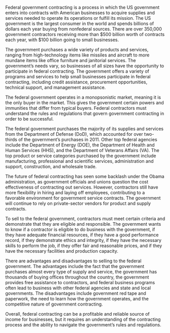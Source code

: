 Federal government contracting is a process in which the US government enters into contracts with American businesses to acquire supplies and services needed to operate its operations or fulfill its mission. The US government is the largest consumer in the world and spends billions of dollars each year buying from nonfederal sources. There are over 350,000 government contractors receiving more than $500 billion worth of contracts each year, with $100 billion going to small businesses.

The government purchases a wide variety of products and services, ranging from high-technology items like missiles and aircraft to more mundane items like office furniture and janitorial services. The government’s needs vary, so businesses of all sizes have the opportunity to participate in federal contracting. The government offers a variety of programs and services to help small businesses participate in federal contracting, including credit assistance, procurement opportunities, technical support, and management assistance.

The federal government operates in a monopsonistic market, meaning it is the only buyer in the market. This gives the government certain powers and immunities that differ from typical buyers. Federal contractors must understand the rules and regulations that govern government contracting in order to be successful.

The federal government purchases the majority of its supplies and services from the Department of Defense (DoD), which accounted for over two-thirds of the government’s purchases in 2011. Other top federal agencies include the Department of Energy (DOE), the Department of Health and Human Services (HHS), and the Department of Veterans Affairs (VA). The top product or service categories purchased by the government include manufacturing, professional and scientific services, administration and support, construction, and wholesale trade.

The future of federal contracting has seen some backlash under the Obama administration, as government officials and unions question the cost effectiveness of contracting out services. However, contractors still have more flexibility in hiring and laying off employees, contributing to a favorable environment for government service contracts. The government will continue to rely on private-sector vendors for product and supply contracts.

To sell to the federal government, contractors must meet certain criteria and demonstrate that they are eligible and responsible. The government wants to know if a contractor is eligible to do business with the government, if they have adequate financial resources, if they have a good performance record, if they demonstrate ethics and integrity, if they have the necessary skills to perform the job, if they offer fair and reasonable prices, and if they have the necessary facilities and production capacity.

There are advantages and disadvantages to selling to the federal government. The advantages include the fact that the government purchases almost every type of supply and service, the government has thousands of buying offices throughout the country, the government provides free assistance to contractors, and federal business programs often lead to business with other federal agencies and state and local governments. The disadvantages include government red tape and paperwork, the need to learn how the government operates, and the competitive nature of government contracting.

Overall, federal contracting can be a profitable and reliable source of income for businesses, but it requires an understanding of the contracting process and the ability to navigate the government’s rules and regulations.